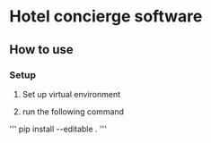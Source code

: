 # Hotel concierge software

## How to use
### Setup

1) Set up virtual environment

2) run the following command

'''
pip install --editable .
'''



